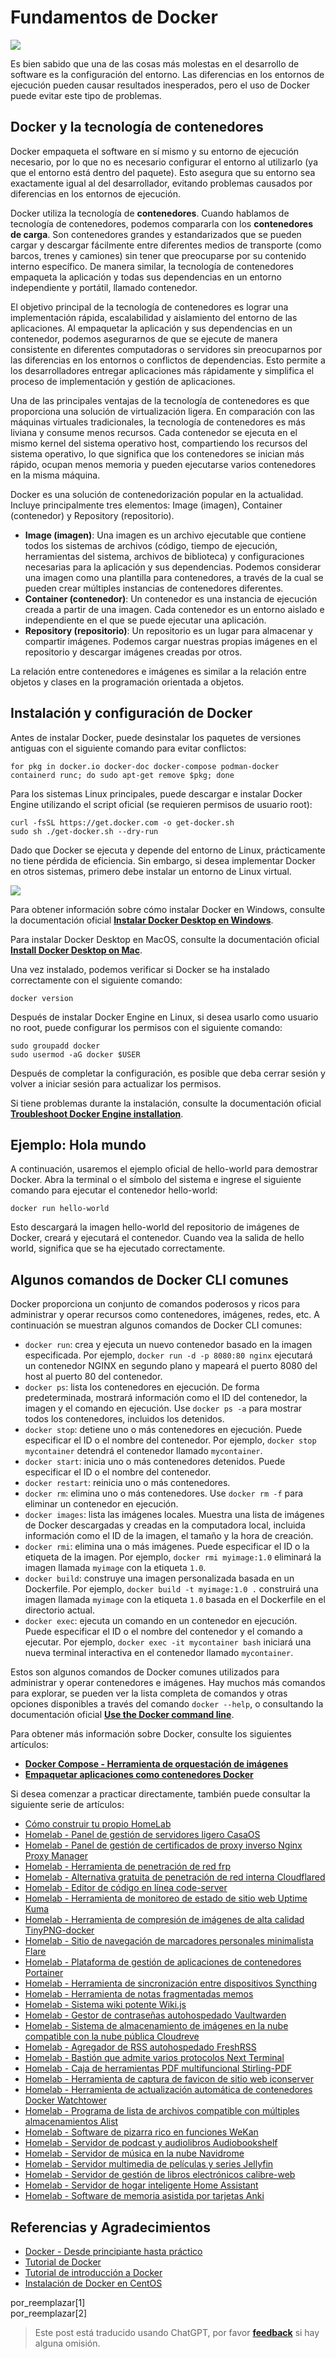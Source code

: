 # Fundamentos de Docker

![](https://wiki-media-1253965369.cos.ap-guangzhou.myqcloud.com/img/20210116153041.png)

Es bien sabido que una de las cosas más molestas en el desarrollo de software es la configuración del entorno. Las diferencias en los entornos de ejecución pueden causar resultados inesperados, pero el uso de Docker puede evitar este tipo de problemas.

## Docker y la tecnología de contenedores

Docker empaqueta el software en sí mismo y su entorno de ejecución necesario, por lo que no es necesario configurar el entorno al utilizarlo (ya que el entorno está dentro del paquete). Esto asegura que su entorno sea exactamente igual al del desarrollador, evitando problemas causados por diferencias en los entornos de ejecución.

Docker utiliza la tecnología de **contenedores**. Cuando hablamos de tecnología de contenedores, podemos compararla con los **contenedores de carga**. Son contenedores grandes y estandarizados que se pueden cargar y descargar fácilmente entre diferentes medios de transporte (como barcos, trenes y camiones) sin tener que preocuparse por su contenido interno específico. De manera similar, la tecnología de contenedores empaqueta la aplicación y todas sus dependencias en un entorno independiente y portátil, llamado contenedor.

El objetivo principal de la tecnología de contenedores es lograr una implementación rápida, escalabilidad y aislamiento del entorno de las aplicaciones. Al empaquetar la aplicación y sus dependencias en un contenedor, podemos asegurarnos de que se ejecute de manera consistente en diferentes computadoras o servidores sin preocuparnos por las diferencias en los entornos o conflictos de dependencias. Esto permite a los desarrolladores entregar aplicaciones más rápidamente y simplifica el proceso de implementación y gestión de aplicaciones.

Una de las principales ventajas de la tecnología de contenedores es que proporciona una solución de virtualización ligera. En comparación con las máquinas virtuales tradicionales, la tecnología de contenedores es más liviana y consume menos recursos. Cada contenedor se ejecuta en el mismo kernel del sistema operativo host, compartiendo los recursos del sistema operativo, lo que significa que los contenedores se inician más rápido, ocupan menos memoria y pueden ejecutarse varios contenedores en la misma máquina.

Docker es una solución de contenedorización popular en la actualidad. Incluye principalmente tres elementos: Image (imagen), Container (contenedor) y Repository (repositorio).

- **Image (imagen)**: Una imagen es un archivo ejecutable que contiene todos los sistemas de archivos (código, tiempo de ejecución, herramientas del sistema, archivos de biblioteca) y configuraciones necesarias para la aplicación y sus dependencias. Podemos considerar una imagen como una plantilla para contenedores, a través de la cual se pueden crear múltiples instancias de contenedores diferentes.
- **Container (contenedor)**: Un contenedor es una instancia de ejecución creada a partir de una imagen. Cada contenedor es un entorno aislado e independiente en el que se puede ejecutar una aplicación.
- **Repository (repositorio)**: Un repositorio es un lugar para almacenar y compartir imágenes. Podemos cargar nuestras propias imágenes en el repositorio y descargar imágenes creadas por otros.

La relación entre contenedores e imágenes es similar a la relación entre objetos y clases en la programación orientada a objetos.

## Instalación y configuración de Docker

Antes de instalar Docker, puede desinstalar los paquetes de versiones antiguas con el siguiente comando para evitar conflictos:

```shell
for pkg in docker.io docker-doc docker-compose podman-docker containerd runc; do sudo apt-get remove $pkg; done
```

Para los sistemas Linux principales, puede descargar e instalar Docker Engine utilizando el script oficial (se requieren permisos de usuario root):

```shell
curl -fsSL https://get.docker.com -o get-docker.sh
sudo sh ./get-docker.sh --dry-run
```

Dado que Docker se ejecuta y depende del entorno de Linux, prácticamente no tiene pérdida de eficiencia. Sin embargo, si desea implementar Docker en otros sistemas, primero debe instalar un entorno de Linux virtual.

![](https://wiki-media-1253965369.cos.ap-guangzhou.myqcloud.com/img/20230708005714.png)

Para obtener información sobre cómo instalar Docker en Windows, consulte la documentación oficial [**Instalar Docker Desktop en Windows**](https://docs.docker.com/desktop/install/windows-install/).

Para instalar Docker Desktop en MacOS, consulte la documentación oficial [**Install Docker Desktop on Mac**](https://docs.docker.com/desktop/install/mac-install/).

Una vez instalado, podemos verificar si Docker se ha instalado correctamente con el siguiente comando:

```shell
docker version
```

Después de instalar Docker Engine en Linux, si desea usarlo como usuario no root, puede configurar los permisos con el siguiente comando:

```shell
sudo groupadd docker
sudo usermod -aG docker $USER
```

Después de completar la configuración, es posible que deba cerrar sesión y volver a iniciar sesión para actualizar los permisos.

Si tiene problemas durante la instalación, consulte la documentación oficial [**Troubleshoot Docker Engine installation**](https://docs.docker.com/engine/install/troubleshoot/).

## Ejemplo: Hola mundo

A continuación, usaremos el ejemplo oficial de hello-world para demostrar Docker. Abra la terminal o el símbolo del sistema e ingrese el siguiente comando para ejecutar el contenedor hello-world:

```shell
docker run hello-world
```

Esto descargará la imagen hello-world del repositorio de imágenes de Docker, creará y ejecutará el contenedor. Cuando vea la salida de hello world, significa que se ha ejecutado correctamente.

## Algunos comandos de Docker CLI comunes

Docker proporciona un conjunto de comandos poderosos y ricos para administrar y operar recursos como contenedores, imágenes, redes, etc. A continuación se muestran algunos comandos de Docker CLI comunes:

- `docker run`: crea y ejecuta un nuevo contenedor basado en la imagen especificada. Por ejemplo, `docker run -d -p 8080:80 nginx` ejecutará un contenedor NGINX en segundo plano y mapeará el puerto 8080 del host al puerto 80 del contenedor.
- `docker ps`: lista los contenedores en ejecución. De forma predeterminada, mostrará información como el ID del contenedor, la imagen y el comando en ejecución. Use `docker ps -a` para mostrar todos los contenedores, incluidos los detenidos.
- `docker stop`: detiene uno o más contenedores en ejecución. Puede especificar el ID o el nombre del contenedor. Por ejemplo, `docker stop mycontainer` detendrá el contenedor llamado `mycontainer`.
- `docker start`: inicia uno o más contenedores detenidos. Puede especificar el ID o el nombre del contenedor.
- `docker restart`: reinicia uno o más contenedores.
- `docker rm`: elimina uno o más contenedores. Use `docker rm -f` para eliminar un contenedor en ejecución.
- `docker images`: lista las imágenes locales. Muestra una lista de imágenes de Docker descargadas y creadas en la computadora local, incluida información como el ID de la imagen, el tamaño y la hora de creación.
- `docker rmi`: elimina una o más imágenes. Puede especificar el ID o la etiqueta de la imagen. Por ejemplo, `docker rmi myimage:1.0` eliminará la imagen llamada `myimage` con la etiqueta `1.0`.
- `docker build`: construye una imagen personalizada basada en un Dockerfile. Por ejemplo, `docker build -t myimage:1.0 .` construirá una imagen llamada `myimage` con la etiqueta `1.0` basada en el Dockerfile en el directorio actual.
- `docker exec`: ejecuta un comando en un contenedor en ejecución. Puede especificar el ID o el nombre del contenedor y el comando a ejecutar. Por ejemplo, `docker exec -it mycontainer bash` iniciará una nueva terminal interactiva en el contenedor llamado `mycontainer`.

Estos son algunos comandos de Docker comunes utilizados para administrar y operar contenedores e imágenes. Hay muchos más comandos para explorar, se pueden ver la lista completa de comandos y otras opciones disponibles a través del comando `docker --help`, o consultando la documentación oficial [**Use the Docker command line**](https://docs.docker.com/engine/reference/commandline/cli/).

Para obtener más información sobre Docker, consulte los siguientes artículos:

- [**Docker Compose - Herramienta de orquestación de imágenes**](https://wiki-power.com/es/DockerCompose-%E9%95%9C%E5%83%8F%E7%BC%96%E6%8E%92%E5%B7%A5%E5%85%B7/)
- [**Empaquetar aplicaciones como contenedores Docker**](https://wiki-power.com/es/%E5%B0%86%E5%BA%94%E7%94%A8%E5%B0%81%E8%A3%85%E4%B8%BADocker%E5%AE%B9%E5%99%A8/)

Si desea comenzar a practicar directamente, también puede consultar la siguiente serie de artículos:

- [Cómo construir tu propio HomeLab](https://wiki-power.com/es/Construyendo-tu-propio-HomeLab)
- [Homelab - Panel de gestión de servidores ligero CasaOS](https://wiki-power.com/es/Homelab-Panel-de-gestión-de-servidores-ligero-CasaOS)
- [Homelab - Panel de gestión de certificados de proxy inverso Nginx Proxy Manager](https://wiki-power.com/es/Homelab-Panel-de-gestión-de-certificados-de-proxy-inverso-Nginx-Proxy-Manager)
- [Homelab - Herramienta de penetración de red frp](https://wiki-power.com/es/Homelab-Herramienta-de-penetración-de-red-frp)
- [Homelab - Alternativa gratuita de penetración de red interna Cloudflared](https://wiki-power.com/es/Homelab-Alternativa-gratuita-de-penetración-de-red-interna-Cloudflared)
- [Homelab - Editor de código en línea code-server](https://wiki-power.com/es/Homelab-Editor-de-código-en-línea-code-server)
- [Homelab - Herramienta de monitoreo de estado de sitio web Uptime Kuma](https://wiki-power.com/es/Homelab-Herramienta-de-monitoreo-de-estado-de-sitio-web-Uptime-Kuma)
- [Homelab - Herramienta de compresión de imágenes de alta calidad TinyPNG-docker](https://wiki-power.com/es/Homelab-Herramienta-de-compresión-de-imágenes-de-alta-calidad-TinyPNG-docker)
- [Homelab - Sitio de navegación de marcadores personales minimalista Flare](https://wiki-power.com/es/Homelab-Sitio-de-navegación-de-marcadores-personales-minimalista-Flare)
- [Homelab - Plataforma de gestión de aplicaciones de contenedores Portainer](https://wiki-power.com/es/Homelab-Plataforma-de-gestión-de-aplicaciones-de-contenedores-Portainer)
- [Homelab - Herramienta de sincronización entre dispositivos Syncthing](https://wiki-power.com/es/Homelab-Herramienta-de-sincronización-entre-dispositivos-Syncthing)
- [Homelab - Herramienta de notas fragmentadas memos](https://wiki-power.com/es/Homelab-Herramienta-de-notas-fragmentadas-memos)
- [Homelab - Sistema wiki potente Wiki.js](https://wiki-power.com/es/Homelab-Sistema-wiki-potente-Wiki.js)
- [Homelab - Gestor de contraseñas autohospedado Vaultwarden](https://wiki-power.com/es/Homelab-Gestor-de-contraseñas-autohospedado-Vaultwarden)
- [Homelab - Sistema de almacenamiento de imágenes en la nube compatible con la nube pública Cloudreve](https://wiki-power.com/es/Homelab-Sistema-de-almacenamiento-de-imágenes-en-la-nube-compatible-con-la-nube-pública-Cloudreve)
- [Homelab - Agregador de RSS autohospedado FreshRSS](https://wiki-power.com/es/Homelab-Agregador-de-RSS-autohospedado-FreshRSS)
- [Homelab - Bastión que admite varios protocolos Next Terminal](https://wiki-power.com/es/Homelab-Bastión-que-admite-varios-protocolos-Next-Terminal)
- [Homelab - Caja de herramientas PDF multifuncional Stirling-PDF](https://wiki-power.com/es/Homelab-Caja-de-herramientas-PDF-multifuncional-Stirling-PDF)
- [Homelab - Herramienta de captura de favicon de sitio web iconserver](https://wiki-power.com/es/Homelab-Herramienta-de-captura-de-favicon-de-sitio-web-iconserver)
- [Homelab - Herramienta de actualización automática de contenedores Docker Watchtower](https://wiki-power.com/es/Homelab-Herramienta-de-actualización-automática-de-contenedores-Docker-Watchtower)
- [Homelab - Programa de lista de archivos compatible con múltiples almacenamientos Alist](https://wiki-power.com/es/Homelab-Programa-de-lista-de-archivos-compatible-con-múltiples-almacenamientos-Alist)
- [Homelab - Software de pizarra rico en funciones WeKan](https://wiki-power.com/es/Homelab-Software-de-pizarra-rico-en-funciones-WeKan)
- [Homelab - Servidor de podcast y audiolibros Audiobookshelf](https://wiki-power.com/es/Homelab-Servidor-de-podcast-y-audiolibros-Audiobookshelf)
- [Homelab - Servidor de música en la nube Navidrome](https://wiki-power.com/es/Homelab-Servidor-de-música-en-la-nube-Navidrome)
- [Homelab - Servidor multimedia de películas y series Jellyfin](https://wiki-power.com/es/Homelab-Servidor-multimedia-de-películas-y-series-Jellyfin)
- [Homelab - Servidor de gestión de libros electrónicos calibre-web](https://wiki-power.com/es/Homelab-Servidor-de-gestión-de-libros-electrónicos-calibre-web)
- [Homelab - Servidor de hogar inteligente Home Assistant](https://wiki-power.com/es/Homelab-Servidor-de-hogar-inteligente-Home-Assistant)
- [Homelab - Software de memoria asistida por tarjetas Anki](https://wiki-power.com/es/Homelab-Software-de-memoria-asistida-por-tarjetas-Anki)

## Referencias y Agradecimientos

- [Docker - Desde principiante hasta práctico](https://yeasy.gitbook.io/docker_practice/)
- [Tutorial de Docker](https://www.runoob.com/docker/docker-tutorial.html)
- [Tutorial de introducción a Docker](http://www.ruanyifeng.com/blog/2018/02/docker-tutorial.html)
- [Instalación de Docker en CentOS](https://wiki-power.com/es/unlist/CentOS%E5%AE%89%E8%A3%85Docker)

por_reemplazar[1]  
por_reemplazar[2]

> Este post está traducido usando ChatGPT, por favor [**feedback**](https://github.com/linyuxuanlin/Wiki_MkDocs/issues/new) si hay alguna omisión.
